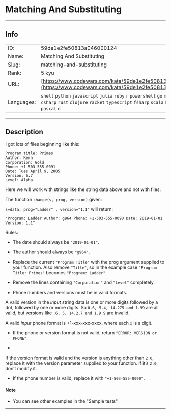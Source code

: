 # Matching And Substituting

---
## Info

|            |                                      |
|:-----------|:-------------------------------------|
| ID:        | 59de1e2fe50813a046000124                              |
| Name:      | Matching And Substituting                            |
| Slug:      | matching-and-substituting                            |
| Rank:      | 5 kyu                       |
| URL:       | [https://www.codewars.com/kata/59de1e2fe50813a046000124](https://www.codewars.com/kata/59de1e2fe50813a046000124)                 |
| Languages: |  `shell`  `python`  `javascript`  `julia`  `ruby`  `r`  `powershell`  `go`  `nim`  `php`  `java`  `csharp`  `rust`  `clojure`  `racket`  `typescript`  `fsharp`  `scala`  `kotlin`  `perl`  `pascal`  `d`  |

---
## Description

I got lots of files beginning like this:
```
Program title: Primes
Author: Kern
Corporation: Gold
Phone: +1-503-555-0091
Date: Tues April 9, 2005
Version: 6.7
Level: Alpha
```
Here we will work with strings like the string data above and not with files.

The function `change(s, prog, version)` given:

`s=data, prog="Ladder" , version="1.1"` will return:

`"Program: Ladder Author: g964 Phone: +1-503-555-0090 Date: 2019-01-01 Version: 1.1"`

Rules:

- The date should always be `"2019-01-01"`.

- The author should always be `"g964"`.

- Replace the current `"Program Title"` with the prog argument supplied to your function. 
Also remove `"Title"`, so in the example case `"Program Title: Primes"` becomes `"Program: Ladder"`.

- Remove the lines containing `"Corporation"` and `"Level"` completely.

- Phone numbers and versions must be in valid formats. 

A valid version in the *input* string data is one or more digits followed by a dot, followed by one or more digits. So `0.6, 5.4, 14.275 and 1.99` are all valid, but versions like `.6, 5, 14.2.7 and 1.9.9` are invalid. 

A valid *input* phone format is +1-xxx-xxx-xxxx, where each `x` is a digit.

- If the phone or version format is not valid, return `"ERROR: VERSION or PHONE"`.

- 
If the version format is valid and the version is anything other than `2.0`, replace it with the version parameter supplied to your function. 
If it’s `2.0`, don’t modify it. 

- If the phone number is valid, replace it with `"+1-503-555-0090"`.

#### Note
- You can see other examples in the "Sample tests".


---
